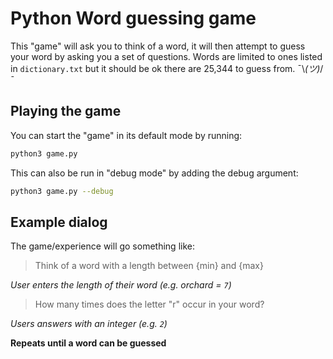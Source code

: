 # Python Word guessing game
This "game" will ask you to think of a word, it will then attempt to guess your word by asking you a set of questions. Words are limited to ones listed in `dictionary.txt` but it should be ok there are 25,344 to guess from. ¯\\_(ツ)_/¯

## Playing the game
You can start the "game" in its default mode by running:
```bash
python3 game.py
```
This can also be run in "debug mode" by adding the debug argument:
```bash
python3 game.py --debug
```
## Example dialog
The game/experience will go something like:

> Think of a word with a length between {min} and {max}

*User enters the length of their word (e.g. orchard = `7`)*

> How many times does the letter "r" occur in your word?

*Users answers with an integer (e.g. `2`)*

**Repeats until a word can be guessed**
